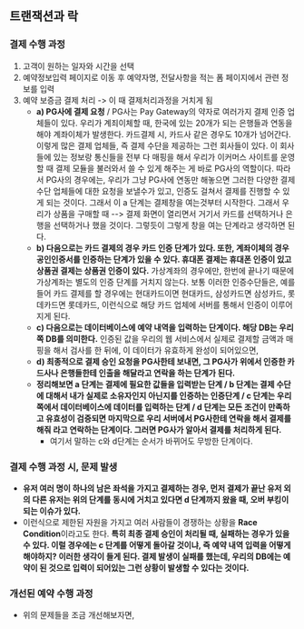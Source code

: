 ## 트랜잭션과 락


### 결제 수행 과정
1. 고객이 원하는 일자와 시간을 선택
2. 예약정보입력 페이지로 이동 후 예약자명, 전달사항을 적는 폼 페이지에서 관련 정보를 입력
3. 예약 보증금 결제 처리 -> 이 때 결제처리과정을 거치게 됨
   - **a) PG사에 결제 요청** / PG사는 Pay Gateway의 약자로 여러가지 결제 인증 업체들이 있다. 우리가 계죄이체할 때, 한국에 있는 20개가 되는 은행들과 연동을 해야 계좌이체가 발생한다. 카드결제 시, 카드사 같은 경우도 
     10개가 넘어간다. 이렇게 많은 결제 업체들, 즉 결제 수단을 제공하는 그런 회사들이 있다. 이 회사들에 있는 정보랑 통신들을 전부 다 매핑을 해서 우리가 이커머스 사이트를 운영할 때 결제 모듈을 불러와서 
     쓸 수 있게 해주는 게 바로 PG사의 역할이다. 따라서 PG사의 경우에는, 우리가 그냥 PG사에 연동만 해놓으면 그러한 다양한 결제 수단 업체들에 대한 요청을 보낼수가 있고, 인증도 걸쳐서 결제를 진행할 수
     있게 되는 것이다. 그래서 이 a 단계는 결제창을 여는것부터 시작한다. 그래서 우리가 상품을 구매할 때 --> 결제 화면이 열리면서 거기서 카드를 선택하거나 은행을 선택하거나 했을 것이다. 그렇듯이 그렇게
     창을 여는 단계라고 생각하면 된다. 
   - **b) 다음으로는 카드 결제의 경우 카드 인증 단계가 있다. 또한, 계좌이체의 경우 공인인증서를 인증하는 단계가 있을 수 있다. 휴대폰 결제는 휴대폰 인증이 있고 상품권 결제는 상품권 인증이 있다.** 
     가상계좌의 경우에만, 한번에 끝나기 때문에 가상계좌는 별도의 인증 단계를 거치지 않는다. 보통 이러한 인증수단들은, 예를 들어 카드 결제를 할 경우에는 현대카드이면 현대카드, 삼성카드면 삼성카드, 
     롯데카드면 롯데카드, 이런식으로 해당 카드 업체에 서버를 통해서 인증이 이루어지게 된다. 
   - **c) 다음으로는 데이터베이스에 예약 내역을 입력하는 단계이다. 해당 DB는 우리쪽 DB를 의미한다.** 인증된 값을 우리의 웹 서비스에서 실제로 결제할 금액과 매핑을 해서 검사를 한 뒤에, 이 데이터가 
     유효하게 완성이 되어있으면,
   - **d) 최종적으로 결제 승인 요청을 PG사한테 보내면, 그 PG사가 위에서 인증한 카드사나 은행들한테 인출을 해달라고 연락을 하는 단계가 된다.** 
   - **정리해보면 a 단계는 결제에 필요한 값들을 입력받는 단계 / b 단계는 결제 수단에 대해서 내가 실제로 소유자인지 아닌지를 인증하는 인증단계 / c 단계는 우리쪽에서 데이터베이스에 데이터를 입력하는 단계 / d 단계는 모든 조건이 만족하고 유효성이 검증되면 마지막으로 우리 서버에서 PG사한테 연락을 해서 결제를 해줘 라고 연락하는 단계이다. 그러면 PG사가 알아서 결제를 처리하게 된다.**
     - 여기서 말하는 c와 d단계는 순서가 바뀌어도 무방한 단계이다.  


### 결제 수행 과정 시, 문제 발생
- **유저 여러 명이 하나의 남은 좌석을 가지고 결제하는 경우, 먼저 결제가 끝난 유저 외의 다른 유저는 위의 단계를 동시에 거치고 있다면 d 단계까지 왔을 때, 오버 부킹이 되는 이슈가 있다.**
- 이런식으로 제한된 자원을 가지고 여러 사람들이 경쟁하는 상황을 **Race Condition**이라고도 한다. **특히 최종 결제 승인이 처리될 때, 실패하는 경우가 있을 수 있다. 이럴 경우에는 c 단계를 어떻게 돌아갈 것이냐, 즉 예약 내역 입력을 어떻게 해야하지? 이러한 생각이 들게 된다. 결제 발생이 실패를 했는데, 우리의 DB에는 예약이 된 것으로 입력이 되어있는 그런 상황이 발생할 수 있다는 것이다.**


### 개선된 예약 수행 과정
- 위의 문제들을 조금 개선해보자면, 
